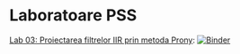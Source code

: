 # Laboratoare PSS

[Lab 03: Proiectarea filtrelor IIR prin metoda Prony](L03_Prony.ipynb): [![Binder](https://mybinder.org/badge.svg)](https://mybinder.org/v2/gh/nikcleju/PSS/master?filepath=Labs/Jupyter/L03_Prony.ipynb)

